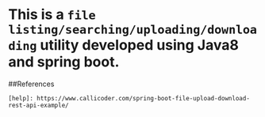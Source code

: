 # This is a `file listing/searching/uploading/downloading` utility developed using Java8 and spring boot.

##References

    [help]: https://www.callicoder.com/spring-boot-file-upload-download-rest-api-example/
    
